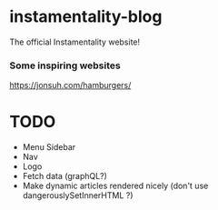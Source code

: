 # instamentality-blog
The official Instamentality website!

### Some inspiring websites
https://jonsuh.com/hamburgers/ 

# TODO
* Menu Sidebar
* Nav
* Logo
* Fetch data (graphQL?)
* Make dynamic articles rendered nicely (don't use dangerouslySetInnerHTML ?)
